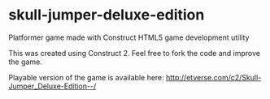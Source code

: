 # skull-jumper-deluxe-edition
Platformer game made with Construct HTML5 game development utility 

This was created using Construct 2. Feel free to fork the code and improve the game. 

Playable version of the game is available here: http://etverse.com/c2/Skull-Jumper_Deluxe-Edition--/
